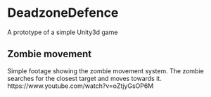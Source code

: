 # DeadzoneDefence
A prototype of a simple Unity3d game


<h2>Zombie movement</h2>
Simple footage showing the zombie movement system. The zombie searches for the closest target and moves towards it.
https://www.youtube.com/watch?v=oZtjyGsOP6M
